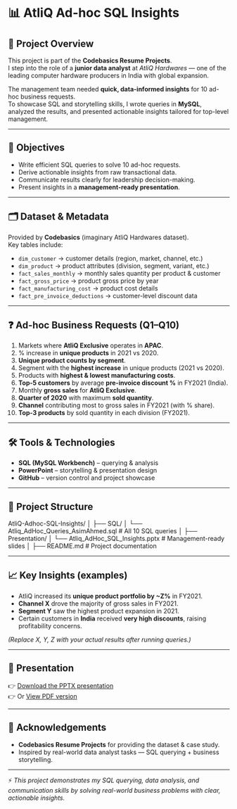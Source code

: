 # 📊 AtliQ Ad-hoc SQL Insights  

## 📝 Project Overview  
This project is part of the **Codebasics Resume Projects**.  
I step into the role of a **junior data analyst** at *AtliQ Hardwares* — one of the leading computer hardware producers in India with global expansion.  

The management team needed **quick, data-informed insights** for 10 ad-hoc business requests.  
To showcase SQL and storytelling skills, I wrote queries in **MySQL**, analyzed the results, and presented actionable insights tailored for top-level management.  

---

## 🎯 Objectives  
- Write efficient SQL queries to solve 10 ad-hoc requests.  
- Derive actionable insights from raw transactional data.  
- Communicate results clearly for leadership decision-making.  
- Present insights in a **management-ready presentation**.  

---

## 🗂️ Dataset & Metadata  
Provided by **Codebasics** (imaginary AtliQ Hardwares dataset).  
Key tables include:  
- `dim_customer` → customer details (region, market, channel, etc.)  
- `dim_product` → product attributes (division, segment, variant, etc.)  
- `fact_sales_monthly` → monthly sales quantity per product & customer  
- `fact_gross_price` → product gross price by year  
- `fact_manufacturing_cost` → product cost details  
- `fact_pre_invoice_deductions` → customer-level discount data  

---

## ❓ Ad-hoc Business Requests (Q1–Q10)  
1. Markets where **AtliQ Exclusive** operates in **APAC**.  
2. % increase in **unique products** in 2021 vs 2020.  
3. **Unique product counts by segment**.  
4. Segment with the **highest increase** in unique products (2021 vs 2020).  
5. Products with **highest & lowest manufacturing costs**.  
6. **Top-5 customers** by average **pre-invoice discount %** in FY2021 (India).  
7. Monthly **gross sales** for **AtliQ Exclusive**.  
8. **Quarter of 2020** with maximum **sold quantity**.  
9. **Channel** contributing most to gross sales in FY2021 (with % share).  
10. **Top-3 products** by sold quantity in each division (FY2021).  

---

## 🛠️ Tools & Technologies  
- **SQL (MySQL Workbench)** – querying & analysis  
- **PowerPoint** – storytelling & presentation design  
- **GitHub** – version control and project showcase  

---

## 📂 Project Structure  
AtliQ-Adhoc-SQL-Insights/
│
├── SQL/
│ └── Atliq_AdHoc_Queries_AsimAhmed.sql # All 10 SQL queries
│
├── Presentation/
│ └── Atliq_AdHoc_SQL_Insights.pptx # Management-ready slides
│
├── README.md # Project documentation

---

## 📈 Key Insights (examples)  
- AtliQ increased its **unique product portfolio by ~Z%** in FY2021.  
- **Channel X** drove the majority of gross sales in FY2021.  
- **Segment Y** saw the highest product expansion in 2021.  
- Certain customers in **India** received **very high discounts**, raising profitability concerns.  

*(Replace X, Y, Z with your actual results after running queries.)*

---

## 🎥 Presentation  
👉 [Download the PPTX presentation](link-to-your-pptx)  
👉 Or [View PDF version](link-to-pdf-if-you-export)  

---

## 🙌 Acknowledgements  
- **Codebasics Resume Projects** for providing the dataset & case study.  
- Inspired by real-world data analyst tasks — SQL querying + business storytelling.  

---

⚡ *This project demonstrates my SQL querying, data analysis, and communication skills by solving real-world business problems with clear, actionable insights.*  



